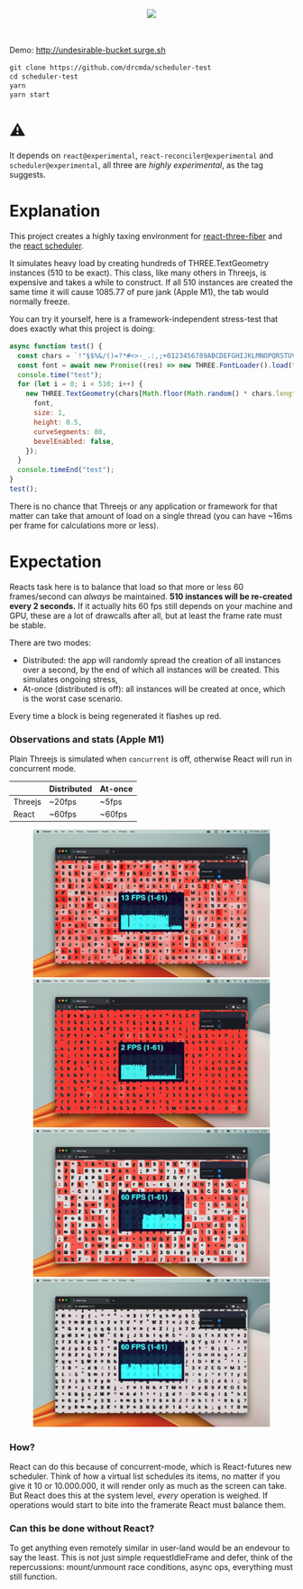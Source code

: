 <p align="center">
  <img width="400" src="https://i.imgur.com/FwFaeRp.png" />
</p>
<br />

Demo: http://undesirable-bucket.surge.sh

    git clone https://github.com/drcmda/scheduler-test
    cd scheduler-test
    yarn
    yarn start

# ⚠️

It depends on `react@experimental`, `react-reconciler@experimental` and `scheduler@experimental`, all three are _highly experimental_, as the tag suggests.

# Explanation

This project creates a highly taxing environment for [react-three-fiber](https://github.com/pmndrs/react-three-fiber) and the [react scheduler](https://www.youtube.com/watch?v=nLF0n9SACd4).

It simulates heavy load by creating hundreds of THREE.TextGeometry instances (510 to be exact). This class, like many others in Threejs, is expensive and takes a while to construct. If all 510 instances are created the same time it will cause 1085.77 of pure jank (Apple M1), the tab would normally freeze.

You can try it yourself, here is a framework-independent stress-test that does exactly what this project is doing:

```jsx
async function test() {
  const chars = `!"§$%&/()=?*#<>-_.:,;+0123456789ABCDEFGHIJKLMNOPQRSTUVWXYZabcdefghijklmnopqrstuvwxyz`;
  const font = await new Promise((res) => new THREE.FontLoader().load("/Inter UI_Bold.json", res));
  console.time("test");
  for (let i = 0; i < 510; i++) {
    new THREE.TextGeometry(chars[Math.floor(Math.random() * chars.length)], {
      font,
      size: 1,
      height: 0.5,
      curveSegments: 80,
      bevelEnabled: false,
    });
  }
  console.timeEnd("test");
}
test();
```

There is no chance that Threejs or any application or framework for that matter can take that amount of load on a single thread (you can have ~16ms per frame for calculations more or less).

# Expectation

Reacts task here is to balance that load so that more or less 60 frames/second can _always_ be maintained. **510 instances will be re-created every 2 seconds.** If it actually hits 60 fps still depends on your machine and GPU, these are a lot of drawcalls after all, but at least the frame rate must be stable.

There are two modes:

- Distributed: the app will randomly spread the creation of all instances over a second, by the end of which all instances will be created. This simulates ongoing stress,
- At-once (distributed is off): all instances will be created at once, which is the worst case scenario.

Every time a block is being regenerated it flashes up red.

### Observations and stats (Apple M1)

Plain Threejs is simulated when `concurrent` is off, otherwise React will run in concurrent mode.

|         | Distributed | At-once |
| ------- | ----------- | ------- |
| Threejs | ~20fps      | ~5fps   |
| React   | ~60fps      | ~60fps  |

<p align="center">
<img src="/assets/three-distributed.jpg" width="420"><img src="/assets/three-at-once.jpg" width="420">
<img src="/assets/react-distributed.jpg" width="420"><img src="/assets/react-at-once.jpg" width="420">
</p>

### How?

React can do this because of concurrent-mode, which is React-futures new scheduler. Think of how a virtual list schedules its items, no matter if you give it 10 or 10.000.000, it will render only as much as the screen can take. But React does this at the system level, _every_ operation is weighed. If operations would start to bite into the framerate React must balance them.

### Can this be done without React?

To get anything even remotely similar in user-land would be an endevour to say the least. This is not just simple requestIdleFrame and defer, think of the repercussions: mount/unmount race conditions, async ops, everything must still function.
